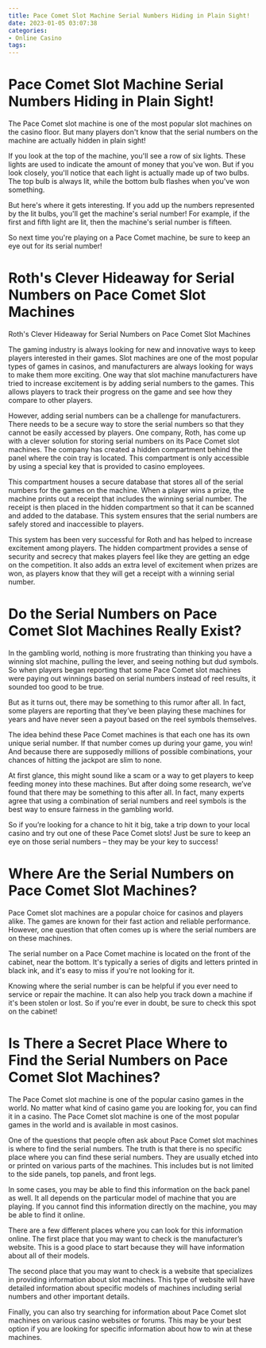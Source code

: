 ```yaml
---
title: Pace Comet Slot Machine Serial Numbers Hiding in Plain Sight!
date: 2023-01-05 03:07:38
categories:
- Online Casino
tags:
---
```



#  Pace Comet Slot Machine Serial Numbers Hiding in Plain Sight!

The Pace Comet slot machine is one of the most popular slot machines on the casino floor. But many players don't know that the serial numbers on the machine are actually hidden in plain sight!

If you look at the top of the machine, you'll see a row of six lights. These lights are used to indicate the amount of money that you've won. But if you look closely, you'll notice that each light is actually made up of two bulbs. The top bulb is always lit, while the bottom bulb flashes when you've won something.

But here's where it gets interesting. If you add up the numbers represented by the lit bulbs, you'll get the machine's serial number! For example, if the first and fifth light are lit, then the machine's serial number is fifteen.

So next time you're playing on a Pace Comet machine, be sure to keep an eye out for its serial number!

#  Roth's Clever Hideaway for Serial Numbers on Pace Comet Slot Machines

Roth's Clever Hideaway for Serial Numbers on Pace Comet Slot Machines

The gaming industry is always looking for new and innovative ways to keep players interested in their games. Slot machines are one of the most popular types of games in casinos, and manufacturers are always looking for ways to make them more exciting. One way that slot machine manufacturers have tried to increase excitement is by adding serial numbers to the games. This allows players to track their progress on the game and see how they compare to other players.

However, adding serial numbers can be a challenge for manufacturers. There needs to be a secure way to store the serial numbers so that they cannot be easily accessed by players. One company, Roth, has come up with a clever solution for storing serial numbers on its Pace Comet slot machines. The company has created a hidden compartment behind the panel where the coin tray is located. This compartment is only accessible by using a special key that is provided to casino employees.

This compartment houses a secure database that stores all of the serial numbers for the games on the machine. When a player wins a prize, the machine prints out a receipt that includes the winning serial number. The receipt is then placed in the hidden compartment so that it can be scanned and added to the database. This system ensures that the serial numbers are safely stored and inaccessible to players.

This system has been very successful for Roth and has helped to increase excitement among players. The hidden compartment provides a sense of security and secrecy that makes players feel like they are getting an edge on the competition. It also adds an extra level of excitement when prizes are won, as players know that they will get a receipt with a winning serial number.

#  Do the Serial Numbers on Pace Comet Slot Machines Really Exist?

In the gambling world, nothing is more frustrating than thinking you have a winning slot machine, pulling the lever, and seeing nothing but dud symbols. So when players began reporting that some Pace Comet slot machines were paying out winnings based on serial numbers instead of reel results, it sounded too good to be true.

But as it turns out, there may be something to this rumor after all. In fact, some players are reporting that they’ve been playing these machines for years and have never seen a payout based on the reel symbols themselves.

The idea behind these Pace Comet machines is that each one has its own unique serial number. If that number comes up during your game, you win! And because there are supposedly millions of possible combinations, your chances of hitting the jackpot are slim to none.

At first glance, this might sound like a scam or a way to get players to keep feeding money into these machines. But after doing some research, we’ve found that there may be something to this after all. In fact, many experts agree that using a combination of serial numbers and reel symbols is the best way to ensure fairness in the gambling world.

So if you’re looking for a chance to hit it big, take a trip down to your local casino and try out one of these Pace Comet slots! Just be sure to keep an eye on those serial numbers – they may be your key to success!

#  Where Are the Serial Numbers on Pace Comet Slot Machines?

Pace Comet slot machines are a popular choice for casinos and players alike. The games are known for their fast action and reliable performance. However, one question that often comes up is where the serial numbers are on these machines.

The serial number on a Pace Comet machine is located on the front of the cabinet, near the bottom. It's typically a series of digits and letters printed in black ink, and it's easy to miss if you're not looking for it.

Knowing where the serial number is can be helpful if you ever need to service or repair the machine. It can also help you track down a machine if it's been stolen or lost. So if you're ever in doubt, be sure to check this spot on the cabinet!

#  Is There a Secret Place Where to Find the Serial Numbers on Pace Comet Slot Machines?

The Pace Comet slot machine is one of the popular casino games in the world. No matter what kind of casino game you are looking for, you can find it in a casino. The Pace Comet slot machine is one of the most popular games in the world and is available in most casinos.

One of the questions that people often ask about Pace Comet slot machines is where to find the serial numbers. The truth is that there is no specific place where you can find these serial numbers. They are usually etched into or printed on various parts of the machines. This includes but is not limited to the side panels, top panels, and front legs.

In some cases, you may be able to find this information on the back panel as well. It all depends on the particular model of machine that you are playing. If you cannot find this information directly on the machine, you may be able to find it online.

There are a few different places where you can look for this information online. The first place that you may want to check is the manufacturer’s website. This is a good place to start because they will have information about all of their models.

The second place that you may want to check is a website that specializes in providing information about slot machines. This type of website will have detailed information about specific models of machines including serial numbers and other important details.

Finally, you can also try searching for information about Pace Comet slot machines on various casino websites or forums. This may be your best option if you are looking for specific information about how to win at these machines.